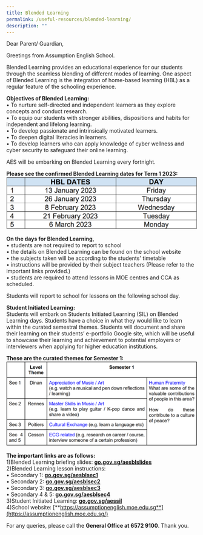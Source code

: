 ```yaml
---
title: Blended Learning
permalink: /useful-resources/blended-learning/
description: ""
---
```



Dear Parent/ Guardian,  
  
Greetings from Assumption English School.  
  
Blended Learning provides an educational experience for our students through the seamless blending of different modes of learning. One aspect of Blended Learning is the integration of home-based learning (HBL) as a regular feature of the schooling experience.  
  
**Objectives of Blended Learning:**  
• To nurture self-directed and independent learners as they explore concepts and conduct research.  
• To equip our students with stronger abilities, dispositions and habits for independent and lifelong learning.  
• To develop passionate and intrinsically motivated learners.  
• To deepen digital literacies in learners.  
• To develop learners who can apply knowledge of cyber wellness and cyber security to safeguard their online learning.  
  
AES will be embarking on Blended Learning every fortnight.  
  
**Please see the confirmed Blended Learning dates for Term 1 2023:**  
![](/images/Blended%20Learning%20dates%20for%20Term%201%202023.png)
  
**On the days for Blended Learning,**  
• students are not required to report to school  
• the details on Blended Learning can be found on the school website  
• the subjects taken will be according to the students' timetable  
• instructions will be provided by their subject teachers (Please refer to the important links provided.)  
• students are required to attend lessons in MOE centres and CCA as scheduled.  
  
Students will report to school for lessons on the following school day.  
  
**Student Initiated Learning:**  
Students will embark on Students Initiated Learning (SIL) on Blended Learning days. Students have a choice in what they would like to learn within the curated semestral themes. Students will document and share their learning on their students’ e-portfolio Google site, which will be useful to showcase their learning and achievement to potential employers or interviewers when applying for higher education institutions.  
  
**These are the curated themes for Semester 1:**  
![](/images/SIL%20themes.png)


  
**The important links are as follows:**  
1)Blended Learning briefing slides: [**go.gov.sg/aesblslides**](http://go.gov.sg/aesblslides)  
2)Blended Learning lesson instructions:  
• Secondary 1: [**go.gov.sg/aesblsec1**](http://go.gov.sg/aesblsec1)  
• Secondary 2: [**go.gov.sg/aesblsec2**](http://go.gov.sg/aesblsec2)  
• Secondary 3: [**go.gov.sg/aesblsec3**](http://go.gov.sg/aesblsec3)  
• Secondary 4 & 5: [**go.gov.sg/aesblsec4**](http://go.gov.sg/aesblsec4)  
3)Student Initiated Learning: [**go.gov.sg/aessil**](http://go.gov.sg/aessil)  
4)School website: [**https://assumptionenglish.moe.edu.sg**](https://assumptionenglish.moe.edu.sg/)  
  
For any queries, please call the **General Office at 6572 9100**. Thank you.